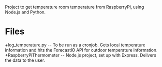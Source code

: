 Project to get temperature room temperature from RaspberryPi, using Node.js and Python.

Files
=====
+log_temperature.py -- To be run as a cronjob. Gets local temperature information and hits the ForecastIO API for outdoor temperature information.
+RaspberryPiThermometer -- Node.js project, set up with Express. Delivers the data to the user.
